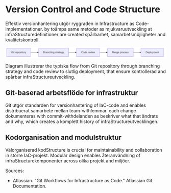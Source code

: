 # Version Control and Code Structure

Effektiv versionhantering utgör ryggraden in Infrastructure as Code-implementationer. by toämpa same metoder as mjukvaruutveckling at infraStructuredefinitioner are created spårbarhet, samarbetsmöjligheter and kvalitetskontroll.

![Version Control and Code Structure](images/diagram_03_kapitel2.png)

Diagram illustrerar the typiska flow from Git repository through branching strategy and code review to slutlig deployment, that ensure kontrollerad and spårbar infraStructureutveckling.

## Git-baserad arbetsflöde for infrastruktur

Git utgör standarden for versionhantering of IaC-code and enables distribuerat samarbete mellan team-withlemmar. each change dokumenteras with commit-withdelanden as beskriver what that ändrats and why, which creates a komplett history of infraStructureutvecklingen.

## Kodorganisation and modulstruktur

Välorganiserad kodStructure is crucial for maintainability and collaboration in större IaC-projekt. Modulär design enables återanvändning of infraStructurekomponenter across olika projekt and miljöer.

Sources:
- Atlassian. "Git Workflows for Infrastructure as Code." Atlassian Git Documentation.